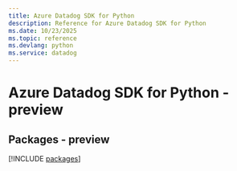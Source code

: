 ```yaml
---
title: Azure Datadog SDK for Python
description: Reference for Azure Datadog SDK for Python
ms.date: 10/23/2025
ms.topic: reference
ms.devlang: python
ms.service: datadog
---
```

# Azure Datadog SDK for Python - preview
## Packages - preview
[!INCLUDE [packages](datadog-index.md)]